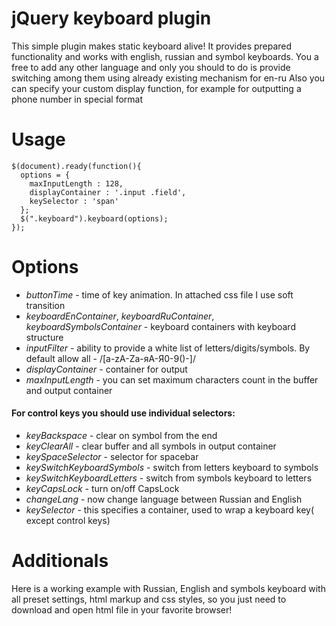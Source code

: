 <h1>jQuery keyboard plugin</h1>
This simple plugin makes static keyboard alive! It provides prepared functionality and works with english, russian and symbol keyboards. You a free to add any other language and only you should to do is provide switching among them using already existing mechanism for en-ru
Also you can specify your custom display function, for example for outputting a phone number in special format


<h1>Usage</h1>
<pre><code>$(document).ready(function(){			
  options = {                               
    maxInputLength : 128,            
    displayContainer : '.input .field',
    keySelector : 'span'
  };
  $(".keyboard").keyboard(options);
});	
</code></pre>

<h1>Options</h1>
<ul>
	<li><em>buttonTime</em> - time of key animation. In attached css file I use soft transition</li>
	<li><em>keyboardEnContainer</em>, <em>keyboardRuContainer</em>, <em>keyboardSymbolsContainer</em> - keyboard containers with keyboard structure</li>
	<li><em>inputFilter</em> - ability to provide a white list of letters/digits/symbols. By default allow all - /[a-zA-Zа-яА-Я0-9()-]/</li>
	<li><em>displayContainer</em> - container for output</li>
	<li><em>maxInputLength</em> - you can set maximum characters count in the buffer and output container</li>
</ul>

<h4>For control keys you should use individual selectors:</h4>
<ul>
	<li><em>keyBackspace</em> - clear on symbol from the end</li>
	<li><em>keyClearAll</em> - clear buffer and all symbols in output container</li>
	<li><em>keySpaceSelector</em> - selector for spacebar</li>
	<li><em>keySwitchKeyboardSymbols</em> - switch from letters keyboard to symbols</li>
	<li><em>keySwitchKeyboardLetters</em> - switch from symbols keyboard to letters </li>
	<li><em>keyCapsLock</em> - turn on/off CapsLock</li>
	<li><em>changeLang</em> - now change language between Russian and English</li>
	<li><em>keySelector</em> - this specifies a container, used to wrap a keyboard key( except control keys)</li>
</ul>

<h1>Additionals</h1>
Here is a working example with Russian, English and symbols keyboard with all preset settings, html markup and css styles, so you just need to download and open html file in your favorite browser!